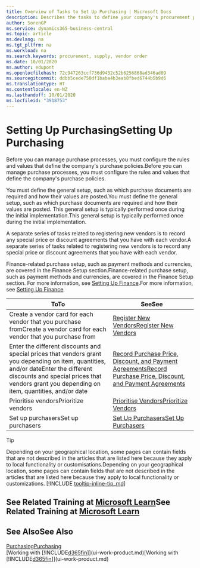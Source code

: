```yaml
---
title: Overview of Tasks to Set Up Purchasing | Microsoft Docs
description: Describes the tasks to define your company's procurement policies and set up your purchasing processes.
author: SorenGP
ms.service: dynamics365-business-central
ms.topic: article
ms.devlang: na
ms.tgt_pltfrm: na
ms.workload: na
ms.search.keywords: procurement, supply, vendor order
ms.date: 10/01/2020
ms.author: edupont
ms.openlocfilehash: 72c947263ccf736d9432c52b6256868ad346ad09
ms.sourcegitcommit: ddbb5cede750df1baba4b3eab8fbed6744b5b9d6
ms.translationtype: HT
ms.contentlocale: en-NZ
ms.lasthandoff: 10/01/2020
ms.locfileid: "3918753"
---
```

# <a name="setting-up-purchasing"></a><span data-ttu-id="b6f61-103">Setting Up Purchasing</span><span class="sxs-lookup"><span data-stu-id="b6f61-103">Setting Up Purchasing</span></span>
<span data-ttu-id="b6f61-104">Before you can manage purchase processes, you must configure the rules and values that define the company's purchase policies.</span><span class="sxs-lookup"><span data-stu-id="b6f61-104">Before you can manage purchase processes, you must configure the rules and values that define the company's purchase policies.</span></span>

<span data-ttu-id="b6f61-105">You must define the general setup, such as which purchase documents are required and how their values are posted.</span><span class="sxs-lookup"><span data-stu-id="b6f61-105">You must define the general setup, such as which purchase documents are required and how their values are posted.</span></span> <span data-ttu-id="b6f61-106">This general setup is typically performed once during the initial implementation.</span><span class="sxs-lookup"><span data-stu-id="b6f61-106">This general setup is typically performed once during the initial implementation.</span></span>

<span data-ttu-id="b6f61-107">A separate series of tasks related to registering new vendors is to record any special price or discount agreements that you have with each vendor.</span><span class="sxs-lookup"><span data-stu-id="b6f61-107">A separate series of tasks related to registering new vendors is to record any special price or discount agreements that you have with each vendor.</span></span>

<span data-ttu-id="b6f61-108">Finance-related purchase setup, such as payment methods and currencies, are covered in the Finance Setup section.</span><span class="sxs-lookup"><span data-stu-id="b6f61-108">Finance-related purchase setup, such as payment methods and currencies, are covered in the Finance Setup section.</span></span> <span data-ttu-id="b6f61-109">For more information, see [Setting Up Finance](finance-setup-finance.md).</span><span class="sxs-lookup"><span data-stu-id="b6f61-109">For more information, see [Setting Up Finance](finance-setup-finance.md).</span></span>

| <span data-ttu-id="b6f61-110">To</span><span class="sxs-lookup"><span data-stu-id="b6f61-110">To</span></span> | <span data-ttu-id="b6f61-111">See</span><span class="sxs-lookup"><span data-stu-id="b6f61-111">See</span></span> |
| --- | --- |
| <span data-ttu-id="b6f61-112">Create a vendor card for each vendor that you purchase from</span><span class="sxs-lookup"><span data-stu-id="b6f61-112">Create a vendor card for each vendor that you purchase from</span></span>|[<span data-ttu-id="b6f61-113">Register New Vendors</span><span class="sxs-lookup"><span data-stu-id="b6f61-113">Register New Vendors</span></span>](purchasing-how-register-new-vendors.md) |
| <span data-ttu-id="b6f61-114">Enter the different discounts and special prices that vendors grant you depending on item, quantities, and/or date</span><span class="sxs-lookup"><span data-stu-id="b6f61-114">Enter the different discounts and special prices that vendors grant you depending on item, quantities, and/or date</span></span> |[<span data-ttu-id="b6f61-115">Record Purchase Price, Discount, and Payment Agreements</span><span class="sxs-lookup"><span data-stu-id="b6f61-115">Record Purchase Price, Discount, and Payment Agreements</span></span>](purchasing-how-record-purchase-price-discount-payment-agreements.md) |
| <span data-ttu-id="b6f61-116">Prioritise vendors</span><span class="sxs-lookup"><span data-stu-id="b6f61-116">Prioritize vendors</span></span> |[<span data-ttu-id="b6f61-117">Prioritise Vendors</span><span class="sxs-lookup"><span data-stu-id="b6f61-117">Prioritize Vendors</span></span>](purchasing-how-prioritize-vendors.md) |
| <span data-ttu-id="b6f61-118">Set up purchasers</span><span class="sxs-lookup"><span data-stu-id="b6f61-118">Set up purchasers</span></span> |[<span data-ttu-id="b6f61-119">Set Up Purchasers</span><span class="sxs-lookup"><span data-stu-id="b6f61-119">Set Up Purchasers</span></span>](purchasing-how-setup-purchasers.md) |

> [!TIP]
> <span data-ttu-id="b6f61-120">Depending on your geographical location, some pages can contain fields that are not described in the articles that are listed here because they apply to local functionality or customisations.</span><span class="sxs-lookup"><span data-stu-id="b6f61-120">Depending on your geographical location, some pages can contain fields that are not described in the articles that are listed here because they apply to local functionality or customizations.</span></span> [!INCLUDE [tooltip-inline-tip_md](includes/tooltip-inline-tip_md.md)]

## <a name="see-related-training-at-microsoft-learn"></a><span data-ttu-id="b6f61-121">See Related Training at [Microsoft Learn](/learn/paths/trade-get-started-dynamics-365-business-central/)</span><span class="sxs-lookup"><span data-stu-id="b6f61-121">See Related Training at [Microsoft Learn](/learn/paths/trade-get-started-dynamics-365-business-central/)</span></span>

## <a name="see-also"></a><span data-ttu-id="b6f61-122">See Also</span><span class="sxs-lookup"><span data-stu-id="b6f61-122">See Also</span></span>

[<span data-ttu-id="b6f61-123">Purchasing</span><span class="sxs-lookup"><span data-stu-id="b6f61-123">Purchasing</span></span>](purchasing-manage-purchasing.md)  
<span data-ttu-id="b6f61-124">[Working with [!INCLUDE[d365fin](includes/d365fin_md.md)]](ui-work-product.md)</span><span class="sxs-lookup"><span data-stu-id="b6f61-124">[Working with [!INCLUDE[d365fin](includes/d365fin_md.md)]](ui-work-product.md)</span></span>
